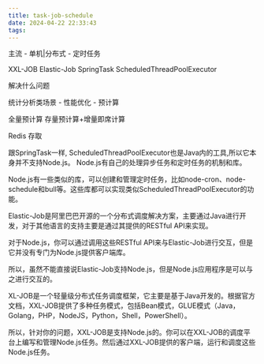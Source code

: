 ```yaml
---
title: task-job-schedule
date: 2024-04-22 22:33:43
tags:
---
```

主流 - 单机|分布式 - 定时任务

XXL-JOB
Elastic-Job
SpringTask
ScheduledThreadPoolExecutor

解决什么问题

统计分析类场景 - 性能优化 - 预计算

全量预计算
存量预计算+增量即席计算


Redis 存取

跟SpringTask一样, ScheduledThreadPoolExecutor也是Java内的工具,所以它本身并不支持Node.js。 Node.js有自己的处理异步任务和定时任务的机制和库。

Node.js有一些类似的库，可以创建和管理定时任务，比如node-cron、node-schedule和bull等。这些库都可以实现类似ScheduledThreadPoolExecutor的功能。

Elastic-Job是阿里巴巴开源的一个分布式调度解决方案，主要通过Java进行开发，对于其他语言的支持主要是通过其提供的RESTful API来实现。

对于Node.js，你可以通过调用这些RESTful API来与Elastic-Job进行交互，但是它并没有专门为Node.js提供客户端库。

所以，虽然不能直接说Elastic-Job支持Node.js，但是Node.js应用程序是可以与之进行交互的。

XL-JOB是一个轻量级分布式任务调度框架，它主要是基于Java开发的。根据官方文档，XXL-JOB提供了多种任务模式，包括Bean模式，GLUE模式（Java，Golang，PHP，NodeJS，Python，Shell，PowerShell）。

所以，针对你的问题，XXL-JOB是支持Node.js的。你可以在XXL-JOB的调度平台上编写和管理Node.js任务。然后通过XXL-JOB提供的客户端，运行和调度这些Node.js任务。